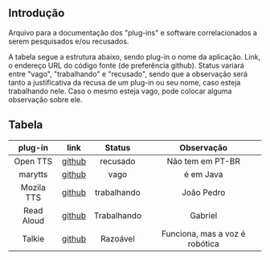 ## Introdução

Arquivo para a documentação dos "plug-ins" e software correlacionados a serem pesquisados e/ou recusados.

A tabela segue a estrutura abaixo, sendo plug-in o nome da aplicação. Link, o endereço URL do código fonte (de preferência github). Status variará entre "vago", "trabalhando" e "recusado", sendo que a observação será tanto a justificativa da recusa de um plug-in ou seu nome, caso esteja trabalhando nele. Caso o mesmo esteja vago, pode colocar alguma observação sobre ele.

## Tabela

|  plug-in   |                       link                        |   Status    |           Observação           |
| :--------: | :-----------------------------------------------: | :---------: | :----------------------------: |
|  Open TTS  | [github](https://github.com/synesthesiam/opentts) |  recusado   |        Não tem em PT-BR        |
|  marytts   |   [github](https://github.com/marytts/marytts)    |    vago     |           é em Java            |
| Mozila TTS |     [github](https://github.com/mozilla/TTS)      | trabalhando |           João Pedro           |
| Read Aloud | [github]((https://github.com/ken107/read-aloud))  | Trabalhando |            Gabriel             |
|   Talkie   |   [github](https://github.com/joelpurra/talkie)   |  Razoável   | Funciona, mas a voz é robótica |

